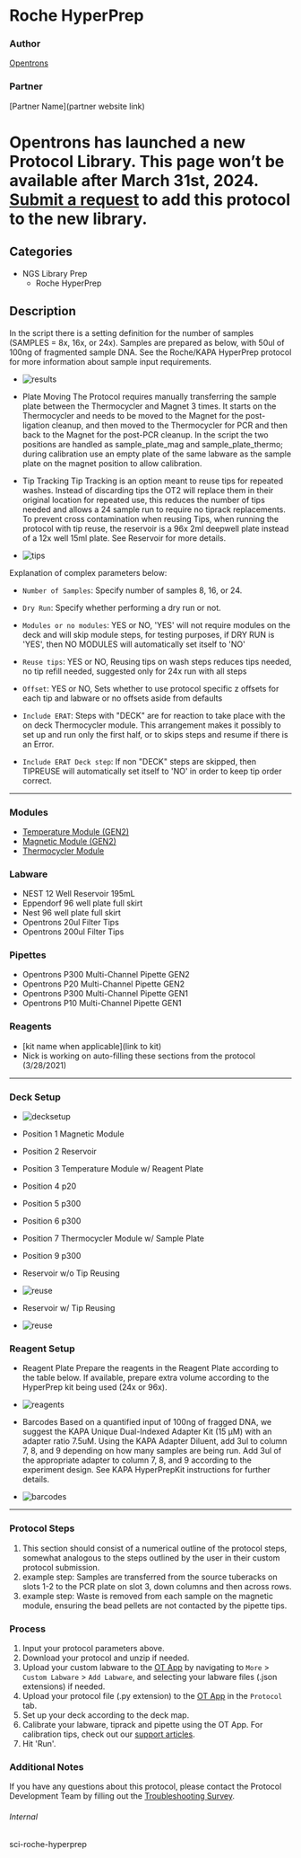 # Roche HyperPrep

### Author
[Opentrons](https://opentrons.com/)

### Partner
[Partner Name](partner website link)


# Opentrons has launched a new Protocol Library. This page won’t be available after March 31st, 2024. [Submit a request](https://docs.google.com/forms/d/e/1FAIpQLSdYYp9QCKow4nn0KlCVsMS3HX0eJ0N9O7-erajKvcpT0lWbSg/viewform) to add this protocol to the new library.

## Categories
* NGS Library Prep
	* Roche HyperPrep

## Description
In the script there is a setting definition for the number of samples (SAMPLES = 8x, 16x, or 24x).  Samples are prepared as below, with 50ul of 100ng of fragmented sample DNA.  See the Roche/KAPA HyperPrep protocol for more information about sample input requirements.
* ![results](https://opentrons-protocol-library-website.s3.amazonaws.com/custom-README-images/sci-roche-hyperprep/1.png)

* Plate Moving
The Protocol requires manually transferring the sample plate between the Thermocycler and Magnet 3 times.  It starts on the Thermocycler and needs to be moved to the Magnet for the post-ligation cleanup, and then moved to the Thermocycler for PCR and then back to the Magnet for the post-PCR cleanup.  In the script the two positions are handled as sample_plate_mag and sample_plate_thermo; during calibration use an empty plate of the same labware as the sample plate on the magnet position to allow calibration.

* Tip Tracking
Tip Tracking is an option meant to reuse tips for repeated washes.  Instead of discarding tips the OT2 will replace them in their original location for repeated use, this reduces the number of tips needed and allows a 24 sample run to require no tiprack replacements.  To prevent cross contamination when reusing Tips, when running the protocol with tip reuse, the reservoir is a 96x 2ml deepwell plate instead of a 12x well 15ml plate.  See Reservoir for more details.
* ![tips](https://opentrons-protocol-library-website.s3.amazonaws.com/custom-README-images/sci-roche-hyperprep/tips.png)


Explanation of complex parameters below:
* `Number of Samples`: Specify number of samples 8, 16, or 24.
* `Dry Run`: Specify whether performing a dry run or not.
* `Modules or no modules`: YES or NO, 'YES' will not require modules on the deck and will skip module steps, for testing purposes, if DRY RUN is 'YES', then NO MODULES will automatically set itself to 'NO'
* `Reuse tips`: YES or NO, Reusing tips on wash steps reduces tips needed, no tip refill needed, suggested only for 24x run with all steps

* `Offset`: YES or NO, Sets whether to use protocol specific z offsets for each tip and labware or no offsets aside from defaults
* `Include ERAT`: Steps with "DECK" are for reaction to take place with the on deck Thermocycler module. This arrangement makes it possibly to set up and run only the first half, or to skips steps and resume if there is an Error.
* `Include ERAT Deck step`: If non "DECK" steps are skipped, then TIPREUSE will automatically set
itself to 'NO' in order to keep tip order correct.



---

### Modules
* [Temperature Module (GEN2)](https://shop.opentrons.com/collections/hardware-modules/products/tempdeck)
* [Magnetic Module (GEN2)](https://shop.opentrons.com/collections/hardware-modules/products/magdeck)
* [Thermocycler Module](https://shop.opentrons.com/collections/hardware-modules/products/thermocycler-module)


### Labware
* NEST 12 Well Reservoir 195mL
* Eppendorf 96 well plate full skirt
* Nest 96 well plate full skirt
* Opentrons 20ul Filter Tips
* Opentrons 200ul Filter Tips

### Pipettes
* Opentrons P300 Multi-Channel Pipette GEN2
* Opentrons P20 Multi-Channel Pipette GEN2
* Opentrons P300 Multi-Channel Pipette GEN1
* Opentrons P10 Multi-Channel Pipette GEN1


### Reagents
* [kit name when applicable](link to kit)
* Nick is working on auto-filling these sections from the protocol (3/28/2021)

---

### Deck Setup
* ![decksetup](https://opentrons-protocol-library-website.s3.amazonaws.com/custom-README-images/sci-roche-hyperprep/Screen+Shot+2022-02-18+at+4.26.51+PM.png)
* Position 1	Magnetic Module
* Position 2	Reservoir
* Position 3	Temperature Module w/ Reagent Plate
* Position 4	p20
* Position 5	p300
* Position 6	p300
* Position 7	Thermocycler Module w/ Sample Plate
* Position 9	p300

* Reservoir w/o Tip Reusing
* ![reuse](https://opentrons-protocol-library-website.s3.amazonaws.com/custom-README-images/sci-roche-hyperprep/with+reuse.png)
* Reservoir w/ Tip Reusing
* ![reuse](https://opentrons-protocol-library-website.s3.amazonaws.com/custom-README-images/sci-roche-hyperprep/without+reuse.png)

### Reagent Setup
* Reagent Plate
Prepare the reagents in the Reagent Plate according to the table below.  If available, prepare extra volume according to the HyperPrep kit being used (24x or 96x).  

* ![reagents](https://opentrons-protocol-library-website.s3.amazonaws.com/custom-README-images/sci-roche-hyperprep/Screen+Shot+2022-02-18+at+4.20.57+PM.png)
* Barcodes
Based on a quantified input of 100ng of fragged DNA, we suggest the KAPA Unique Dual-Indexed Adapter Kit (15 μM) with an adapter ratio 7.5uM.  Using the KAPA Adapter Diluent, add 3ul to column 7, 8, and 9 depending on how many samples are being run.  Add 3ul of the appropriate adapter to column 7, 8, and 9 according to the experiment design.  See KAPA HyperPrepKit instructions for further details.  
* ![barcodes](https://opentrons-protocol-library-website.s3.amazonaws.com/custom-README-images/sci-roche-hyperprep/Screen+Shot+2022-02-18+at+4.18.52+PM.png)

---

### Protocol Steps
1. This section should consist of a numerical outline of the protocol steps, somewhat analogous to the steps outlined by the user in their custom protocol submission.
2. example step: Samples are transferred from the source tuberacks on slots 1-2 to the PCR plate on slot 3, down columns and then across rows.
3. example step: Waste is removed from each sample on the magnetic module, ensuring the bead pellets are not contacted by the pipette tips.

### Process
1. Input your protocol parameters above.
2. Download your protocol and unzip if needed.
3. Upload your custom labware to the [OT App](https://opentrons.com/ot-app) by navigating to `More` > `Custom Labware` > `Add Labware`, and selecting your labware files (.json extensions) if needed.
4. Upload your protocol file (.py extension) to the [OT App](https://opentrons.com/ot-app) in the `Protocol` tab.
5. Set up your deck according to the deck map.
6. Calibrate your labware, tiprack and pipette using the OT App. For calibration tips, check out our [support articles](https://support.opentrons.com/en/collections/1559720-guide-for-getting-started-with-the-ot-2).
7. Hit 'Run'.

### Additional Notes
If you have any questions about this protocol, please contact the Protocol Development Team by filling out the [Troubleshooting Survey](https://protocol-troubleshooting.paperform.co/).

###### Internal
sci-roche-hyperprep
